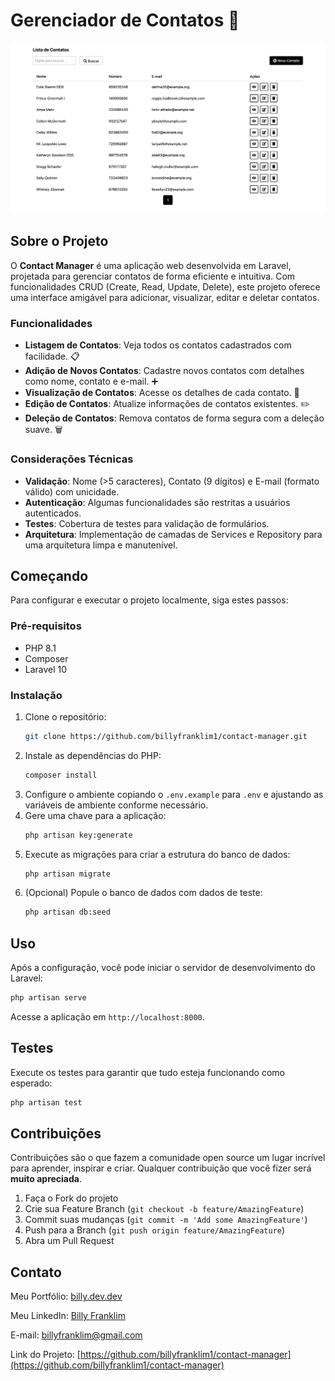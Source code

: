 # Gerenciador de Contatos 📇

![Contact Manager](public/capture.png)
## Sobre o Projeto

O **Contact Manager** é uma aplicação web desenvolvida em Laravel, projetada para gerenciar contatos de forma eficiente e intuitiva. Com funcionalidades CRUD (Create, Read, Update, Delete), este projeto oferece uma interface amigável para adicionar, visualizar, editar e deletar contatos.

### Funcionalidades

- **Listagem de Contatos**: Veja todos os contatos cadastrados com facilidade. 📋
- **Adição de Novos Contatos**: Cadastre novos contatos com detalhes como nome, contato e e-mail. ➕
- **Visualização de Contatos**: Acesse os detalhes de cada contato. 👀
- **Edição de Contatos**: Atualize informações de contatos existentes. ✏️
- **Deleção de Contatos**: Remova contatos de forma segura com a deleção suave. 🗑️

### Considerações Técnicas

- **Validação**: Nome (>5 caracteres), Contato (9 dígitos) e E-mail (formato válido) com unicidade.
- **Autenticação**: Algumas funcionalidades são restritas a usuários autenticados.
- **Testes**: Cobertura de testes para validação de formulários.
- **Arquitetura**: Implementação de camadas de Services e Repository para uma arquitetura limpa e manutenível.

## Começando

Para configurar e executar o projeto localmente, siga estes passos:

### Pré-requisitos

- PHP 8.1
- Composer
- Laravel 10

### Instalação

1. Clone o repositório:
   ```sh
   git clone https://github.com/billyfranklim1/contact-manager.git
   ```
2. Instale as dependências do PHP:
   ```sh
   composer install
   ```
3. Configure o ambiente copiando o `.env.example` para `.env` e ajustando as variáveis de ambiente conforme necessário.
4. Gere uma chave para a aplicação:
   ```sh
   php artisan key:generate
   ```
5. Execute as migrações para criar a estrutura do banco de dados:
   ```sh
   php artisan migrate
   ```
6. (Opcional) Popule o banco de dados com dados de teste:
   ```sh
   php artisan db:seed
   ```

## Uso

Após a configuração, você pode iniciar o servidor de desenvolvimento do Laravel:

```sh
php artisan serve
```

Acesse a aplicação em `http://localhost:8000`.

## Testes

Execute os testes para garantir que tudo esteja funcionando como esperado:

```sh
php artisan test
```

## Contribuições

Contribuições são o que fazem a comunidade open source um lugar incrível para aprender, inspirar e criar. Qualquer contribuição que você fizer será **muito apreciada**.

1. Faça o Fork do projeto
2. Crie sua Feature Branch (`git checkout -b feature/AmazingFeature`)
3. Commit suas mudanças (`git commit -m 'Add some AmazingFeature'`)
4. Push para a Branch (`git push origin feature/AmazingFeature`)
5. Abra um Pull Request


## Contato

Meu Portfólio: [billy.dev.dev](https://billy.dev.dev)

Meu LinkedIn: [Billy Franklim](https://www.linkedin.com/in/billyfranklim/)

E-mail: [billyfranklim@gmail.com](mailto:billyfranklim@gmail.com)

Link do Projeto: [https://github.com/billyfranklim1/contact-manager](https://github.com/billyfranklim1/contact-manager)
